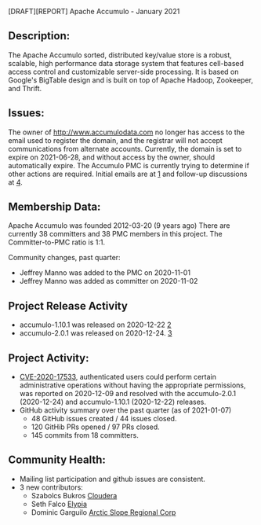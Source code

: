 [DRAFT][REPORT] Apache Accumulo - January 2021

## Description:

The Apache Accumulo sorted, distributed key/value store is a robust, scalable,
high performance data storage system that features cell-based access control
and customizable server-side processing. It is based on Google's BigTable
design and is built on top of Apache Hadoop, Zookeeper, and Thrift.

## Issues:

The owner of http://www.accumulodata.com no longer has access to the email used to register the 
domain, and the registrar will not accept communications from alternate accounts.  Currently, the 
domain is set to expire on 2021-06-28, and without access by the owner, should automatically expire.
The Accumulo PMC is currently trying to determine if other actions are required. Initial emails are 
at [1] and follow-up discussions at [4].

## Membership Data:

Apache Accumulo was founded 2012-03-20 (9 years ago)
There are currently 38 committers and 38 PMC members in this project.
The Committer-to-PMC ratio is 1:1.

Community changes, past quarter:
- Jeffrey Manno was added to the PMC on 2020-11-01
- Jeffrey Manno was added as committer on 2020-11-02

## Project Release Activity

- accumulo-1.10.1 was released on 2020-12-22 [2]
- accumulo-2.0.1 was released on 2020-12-24. [3]

## Project Activity:

- [CVE-2020-17533](https://cve.mitre.org/cgi-bin/cvename.cgi?name=CVE-2020-17533), authenticated 
  users could perform certain administrative operations without having the appropriate permissions, 
  was reported on 2020-12-09 and resolved with the accumulo-2.0.1 (2020-12-24) and accumulo-1.10.1 
  (2020-12-22) releases.
- GitHub activity summary over the past quarter (as of 2021-01-07) 
  - 48 GitHub issues created / 44 issues closed.
  - 120 GitHib PRs opened / 97 PRs closed.
  - 145 commits from 18 committers.

## Community Health:

- Mailing list participation and github issues are consistent.
- 3 new contributors:
  - Szabolcs Bukros [Cloudera](https://www.cloudera.com/)
  - Seth Falco [Elypia](https://elypia.org/en-US/)
  - Dominic Garguilo [Arctic Slope Regional Corp](https://www.asrc.com/)

[1]:https://lists.apache.org/thread.html/514d3cf9162e72f4aa13be1db5d6685999fc83755695308a529de4d6@%3Cprivate.accumulo.apache.org%3E
[2]:https://lists.apache.org/thread.html/r947a56c98d0a8e009fa93df3b19e93761bfea8b236f30fb0c21b1992%40%3Cuser.accumulo.apache.org%3E
[3]:https://lists.apache.org/thread.html/r38b0920499c9c88de282ca783debb9fbb8dc8ed88f5fc0ad9981bf97%40%3Cuser.accumulo.apache.org%3E
[4]:https://lists.apache.org/thread.html/rcc8c07db43222e08b9992fd739b8f24d18569ba9af3decfdb52c4a3e%40%3Cprivate.accumulo.apache.org%3E
